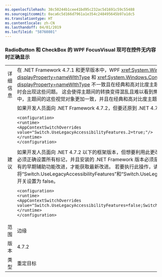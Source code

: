 ```yaml
---
ms.openlocfilehash: 38c50244b1cee41bd95c232ac5d1691c59c55488
ms.sourcegitcommit: 0aca6c5d166d7961a1e354c248495645b97a1dc5
ms.translationtype: HT
ms.contentlocale: zh-CN
ms.lasthandoff: 04/01/2019
ms.locfileid: "58760801"
---
```

### <a name="wpf-focusvisual-for-radiobutton-and-checkbox-now-displays-correctly-when-the-controls-have-no-content"></a>RadioButton 和 CheckBox 的 WPF FocusVisual 现可在控件无内容时正确显示

|   |   |
|---|---|
|详细信息|在 .NET Framework 4.7.1 和更早版本中，WPF <xref:System.Windows.Controls.CheckBox?displayProperty=nameWIthType> 和 <xref:System.Windows.Controls.RadioButton?displayProperty=nameWIthType> 不一致且在经典和高对比度主题中具有不正确的焦点视觉对象。  控件没有内容集时会出现这些问题。  这会使得主题间的转换变得混乱且难以看到焦点视觉对象。 现在，在 .NET Framework 4.7.2 中，主题间的这些视觉对象更加一致，并且在经典和高对比度主题中更轻松可见。|
|建议|如果开发人员面向 .NET Framework 4.7.2，但要还原到 .NET 4.7.1 行为，则需要设置以下 AppContext 标记。<pre><code class="lang-xml">&lt;configuration&gt;&#13;&#10;&lt;runtime&gt;&#13;&#10;&lt;AppContextSwitchOverrides value=&quot;Switch.UseLegacyAccessibilityFeatures.2=true;&quot;/&gt;&#13;&#10;&lt;/runtime&gt;&#13;&#10;&lt;/configuration&gt;&#13;&#10;</code></pre>如果开发人员面向 .NET 4.7.2 以下的框架版本，但想要利用此更改，则必须设置以下 AppContext 标记。请注意，必须正确设置所有标记，并且安装的 .NET Framework 版本必须是 4.7.2 或更高版本。WPF 应用程序需选择启用所有的早期辅助功能改进，才能获取最新改进。 若要执行此操作，请确保将“Switch.UseLegacyAccessibilityFeatures”和“Switch.UseLegacyAccessibilityFeatures.2”这两个 AppContext 开关设置为 false。<pre><code class="lang-xml">&lt;configuration&gt;&#13;&#10;&lt;runtime&gt;&#13;&#10;&lt;AppContextSwitchOverrides value=&quot;Switch.UseLegacyAccessibilityFeatures=false;Switch.UseLegacyAccessibilityFeatures.2=false;&quot;/&gt;&#13;&#10;&lt;/runtime&gt;&#13;&#10;&lt;/configuration&gt;&#13;&#10;</code></pre>|
|范围|边缘|
|版本|4.7.2|
|类型|重定目标|


